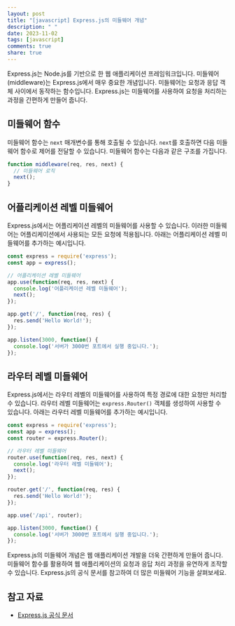 ```yaml
---
layout: post
title: "[javascript] Express.js의 미들웨어 개념"
description: " "
date: 2023-11-02
tags: [javascript]
comments: true
share: true
---
```


Express.js는 Node.js를 기반으로 한 웹 애플리케이션 프레임워크입니다. 미들웨어(middleware)는 Express.js에서 매우 중요한 개념입니다. 미들웨어는 요청과 응답 객체 사이에서 동작하는 함수입니다. Express.js는 미들웨어를 사용하여 요청을 처리하는 과정을 간편하게 만들어 줍니다.

## 미들웨어 함수
미들웨어 함수는 `next` 매개변수를 통해 호출될 수 있습니다. `next`를 호출하면 다음 미들웨어 함수로 제어를 전달할 수 있습니다. 미들웨어 함수는 다음과 같은 구조를 가집니다.

```javascript
function middleware(req, res, next) {
  // 미들웨어 로직
  next();
}
```

## 어플리케이션 레벨 미들웨어
Express.js에서는 어플리케이션 레벨의 미들웨어를 사용할 수 있습니다. 이러한 미들웨어는 어플리케이션에서 사용되는 모든 요청에 적용됩니다. 아래는 어플리케이션 레벨 미들웨어를 추가하는 예시입니다.

```javascript
const express = require('express');
const app = express();

// 어플리케이션 레벨 미들웨어
app.use(function(req, res, next) {
  console.log('어플리케이션 레벨 미들웨어');
  next();
});

app.get('/', function(req, res) {
  res.send('Hello World!');
});

app.listen(3000, function() {
  console.log('서버가 3000번 포트에서 실행 중입니다.');
});
```

## 라우터 레벨 미들웨어
Express.js에서는 라우터 레벨의 미들웨어를 사용하여 특정 경로에 대한 요청만 처리할 수 있습니다. 라우터 레벨 미들웨어는 `express.Router()` 객체를 생성하여 사용할 수 있습니다. 아래는 라우터 레벨 미들웨어를 추가하는 예시입니다.

```javascript
const express = require('express');
const app = express();
const router = express.Router();

// 라우터 레벨 미들웨어
router.use(function(req, res, next) {
  console.log('라우터 레벨 미들웨어');
  next();
});

router.get('/', function(req, res) {
  res.send('Hello World!');
});

app.use('/api', router);

app.listen(3000, function() {
  console.log('서버가 3000번 포트에서 실행 중입니다.');
});
```

Express.js의 미들웨어 개념은 웹 애플리케이션 개발을 더욱 간편하게 만들어 줍니다. 미들웨어 함수를 활용하여 웹 애플리케이션의 요청과 응답 처리 과정을 유연하게 조작할 수 있습니다. Express.js의 공식 문서를 참고하여 더 많은 미들웨어 기능을 살펴보세요.

## 참고 자료
- [Express.js 공식 문서](https://expressjs.com/)